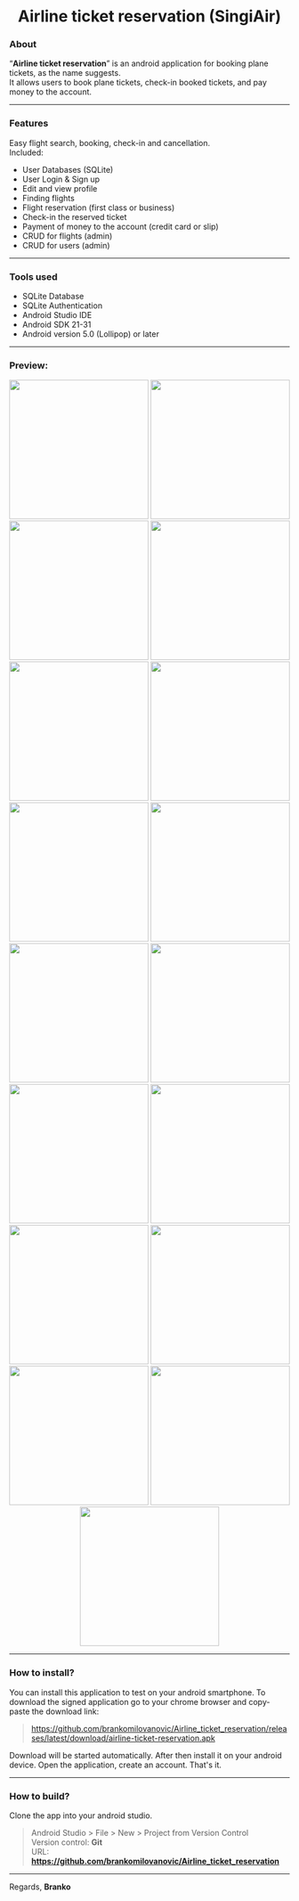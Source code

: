 <h1 align="center">Airline ticket reservation (SingiAir)</h1>

### About
“**Airline ticket reservation**” is an android application for booking plane tickets, as the name suggests.
<br>
It allows users to book plane tickets, check-in booked tickets, and pay money to the account.
<br><hr>
### Features
Easy flight search, booking, check-in and cancellation.
<br>
Included:
- User Databases (SQLite)
- User Login & Sign up
- Edit and view profile
- Finding flights
- Flight reservation (first class or business)
- Check-in the reserved ticket
- Payment of money to the account (credit card or slip)
- CRUD for flights (admin)
- CRUD for users (admin)
<hr>

### Tools used
- SQLite Database
- SQLite Authentication
- Android Studio IDE
- Android SDK 21-31
- Android version 5.0 (Lollipop) or later
<hr>

### Preview:
<p align="center">
<img src="https://user-images.githubusercontent.com/87083680/193268594-196c6002-1865-4712-b630-d4a65947d1cb.jpg" width="250">
<img src="https://user-images.githubusercontent.com/87083680/193268581-d1ef00d9-2ae8-4c10-b4b7-78206bfecda5.jpg" width="250">
<img src="https://user-images.githubusercontent.com/87083680/193268593-1b1b55ad-41dd-4bbe-9a7d-73b092580688.jpg" width="250">
<img src="https://user-images.githubusercontent.com/87083680/193268587-3e0f3bc4-c647-49b2-92e3-858f7585715a.jpg" width="250">
<img src="https://user-images.githubusercontent.com/87083680/193269212-b4da9842-a809-474f-99eb-5fbd23d02098.jpg" width="250">
<img src="https://user-images.githubusercontent.com/87083680/193603159-cdf600a1-eb80-4725-95d7-b0d4d03d71bc.jpg" width="250">
<img src="https://user-images.githubusercontent.com/87083680/193268597-d73dda82-01e2-4c52-b24c-e4a018fdd790.jpg" width="250">
<img src="https://user-images.githubusercontent.com/87083680/193268601-f0ff03ed-8c56-4aa4-89f6-7352420c7a31.jpg" width="250">
<img src="https://user-images.githubusercontent.com/87083680/193267609-de4aa911-369e-4cf4-bc69-dd5c6d34bda4.jpg" width="250">
<img src="https://user-images.githubusercontent.com/87083680/193267613-7481eede-d50c-4d5d-9b49-8943392461b0.jpg" width="250">
<img src="https://user-images.githubusercontent.com/87083680/193267612-c43bcec3-d809-4e92-9f5e-747a62a65842.jpg" width="250">
<img src="https://user-images.githubusercontent.com/87083680/193267608-186b3b77-3553-4543-985e-fa6ccf8aadd8.jpg" width="250">
<img src="https://user-images.githubusercontent.com/87083680/193267598-662aed9f-5fcf-432e-ae7c-efbc54afe2c7.jpg" width="250">
<img src="https://user-images.githubusercontent.com/87083680/193267614-0ee3a5f1-aee1-4498-863e-c5682efcd031.jpg" width="250">
<img src="https://user-images.githubusercontent.com/87083680/193267616-226c6a07-6740-42bf-8271-718c01d38f4c.jpg" width="250">
<img src="https://user-images.githubusercontent.com/87083680/193267607-1c2096f3-0880-4164-b9e1-72d80449b12f.jpg" width="250">
<img src="https://user-images.githubusercontent.com/87083680/193603409-6ccc3d2c-29c7-4260-95a3-8ea9f87443a1.jpg" width="250"></p>

<hr>

### How to install?
You can install this application to test on your android smartphone. To download the signed application go to your chrome browser and copy-paste the download link:
> https://github.com/brankomilovanovic/Airline_ticket_reservation/releases/latest/download/airline-ticket-reservation.apk

Download will be started automatically. After then install it on your android device. Open the application, create an account. That's it.
<br>
<hr>

### How to build?
Clone the app into your android studio.
<br>
> Android Studio > File > New > Project from Version Control<br>
Version control: **Git**<br>
URL: **https://github.com/brankomilovanovic/Airline_ticket_reservation**

<hr>

Regards, **Branko**
